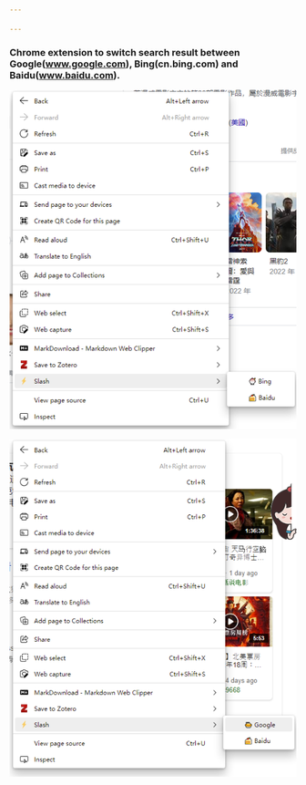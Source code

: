 ```yaml
---

---
```


### Chrome extension to switch search result between Google(www.google.com), Bing(cn.bing.com) and Baidu(www.baidu.com).

![image-20220515184713885](https://github.com/oleyeye/slash/raw/master/sample1.png)

![image-20220515184804926](https://github.com/oleyeye/slash/raw/master/sample2.png)
